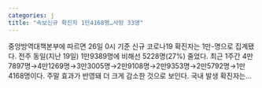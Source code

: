 ```yaml
---
categories: j
title: "속보신규 확진자 1만4168명…사망 33명"
---
```

 중앙방역대책본부에 따르면 26일 0시 기준 신규 코로나19 확진자는 1만-명으로 집계됐다. 전주 동일(지난 19일) 1만9389명에 비해선 5228명(27%) 줄었다. 최근 1주간 4만7897명→4만1269명→3만3005명→2만9108명→2만9353명→2만5792명→1만4168명이다. 주말 효과가 반영돼 더 크게 감소한 것으로 보인다. 국내 발생 확진자는...